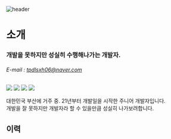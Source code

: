 ![header](https://capsule-render.vercel.app/api?type=transparent&color=auto&height=250&section=header&text=성실하게%20한걸음&fontSize=70&fontColor=ff0000&desc=SainTo_No01&fontAlign=50&descAlign=91&descAlignY=70)

# 소개
### 개발을 못하지만 성실히 수행해나가는 개발자.
###### E-mail : tpdlsxh06@naver.com

<img src="https://img.shields.io/badge/C Sharp-E34F26?style=flat-square&logo=C Sharp&logoColor=white"/></a>
<img src="https://img.shields.io/badge/JAVA-1572B6?style=flat-square&logo=CSS3&logoColor=white"/></a>
<img src="https://img.shields.io/badge/Spring-6DB33F?style=flat-square&logo=Spring&logoColor=white"/></a>
<img src="https://img.shields.io/badge/Oracle-339933?style=flat-square&logo=Oracle&logoColor=white"/></a>

대한민국 부산에 거주 중. 21년부터 개발일을 시작한 주니어 개발자입니다. <br>
개발을 잘 못하지만 개발자라 할 수 있을만큼 성실히 나가보려합니다.

## 이력

